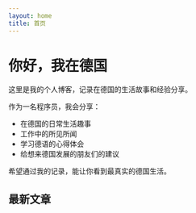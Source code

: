 ```yaml
---
layout: home
title: 首页
---
```


# 你好，我在德国

这里是我的个人博客，记录在德国的生活故事和经验分享。

作为一名程序员，我会分享：
- 在德国的日常生活趣事
- 工作中的所见所闻
- 学习德语的心得体会
- 给想来德国发展的朋友们的建议

希望通过我的记录，能让你看到最真实的德国生活。

## 最新文章 